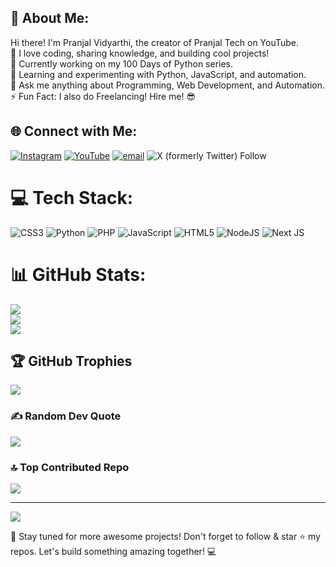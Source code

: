 ## 💫 About Me:

Hi there! I'm Pranjal Vidyarthi, the creator of Pranjal Tech on YouTube. <br> 🚀 I love coding, sharing knowledge, and building cool projects!<br>
🔭 Currently working on my 100 Days of Python series.<br>
🌱 Learning and experimenting with Python, JavaScript, and automation.<br>
💬 Ask me anything about Programming, Web Development, and Automation.<br>
⚡ Fun Fact: I also do Freelancing! Hire me! 😎<br>

## 🌐 Connect with Me:
[![Instagram](https://img.shields.io/badge/Instagram-%23E4405F.svg?logo=Instagram&logoColor=white)](https://instagram.com/vansh.x_x.vidyarthi) [![YouTube](https://img.shields.io/badge/YouTube-%23FF0000.svg?logo=YouTube&logoColor=white)](https://youtube.com/@pranjaltechnology) [![email](https://img.shields.io/badge/Email-D14836?logo=gmail&logoColor=white)](mailto:pvidyarthi8@gmail.com)  ![X (formerly Twitter) Follow](https://img.shields.io/twitter/follow/pranjaltech1)

# 💻 Tech Stack:
![CSS3](https://img.shields.io/badge/css3-%231572B6.svg?style=for-the-badge&logo=css3&logoColor=white) ![Python](https://img.shields.io/badge/python-3670A0?style=for-the-badge&logo=python&logoColor=ffdd54) ![PHP](https://img.shields.io/badge/php-%23777BB4.svg?style=for-the-badge&logo=php&logoColor=white) ![JavaScript](https://img.shields.io/badge/javascript-%23323330.svg?style=for-the-badge&logo=javascript&logoColor=%23F7DF1E) ![HTML5](https://img.shields.io/badge/html5-%23E34F26.svg?style=for-the-badge&logo=html5&logoColor=white) ![NodeJS](https://img.shields.io/badge/node.js-6DA55F?style=for-the-badge&logo=node.js&logoColor=white) ![Next JS](https://img.shields.io/badge/Next-black?style=for-the-badge&logo=next.js&logoColor=white)
# 📊 GitHub Stats:
![](https://github-readme-stats.vercel.app/api?username=pranjalvidyarthi&theme=dark&hide_border=false&include_all_commits=false&count_private=false)<br/>
![](https://github-readme-streak-stats.herokuapp.com/?user=pranjalvidyarthi&theme=dark&hide_border=false)<br/>
![](https://github-readme-stats.vercel.app/api/top-langs/?username=pranjalvidyarthi&theme=dark&hide_border=false&include_all_commits=false&count_private=false&layout=compact)

## 🏆 GitHub Trophies
![](https://github-profile-trophy.vercel.app/?username=pranjalvidyarthi&theme=radical&no-frame=false&no-bg=true&margin-w=4)

### ✍️ Random Dev Quote
![](https://quotes-github-readme.vercel.app/api?type=horizontal&theme=radical)

### 🔝 Top Contributed Repo
![](https://github-contributor-stats.vercel.app/api?username=pranjalvidyarthi&limit=5&theme=dark&combine_all_yearly_contributions=true)

---
[![](https://visitcount.itsvg.in/api?id=pranjalvidyarthi&icon=0&color=0)](https://visitcount.itsvg.in)



🚀 Stay tuned for more awesome projects! Don't forget to follow & star ⭐ my repos. Let's build something amazing together! 💻



